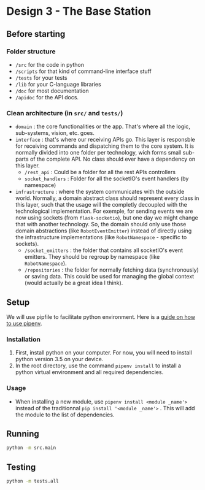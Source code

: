 # Design 3 -  The Base Station

## Before starting

### Folder structure

- `/src` for the code in python
- `/scripts` for that kind of command-line interface stuff
- `/tests` for your tests
- `/lib` for your C-language libraries
- `/doc` for most documentation
- `/apidoc` for the API docs.

### Clean architecture (in `src/` and `tests/`)

- `domain` : the core functionalities or the app. That's where all the logic, sub-systems, vision, etc. goes.
- `interface` : that's where our receiving APIs go. This layer is responsble for receiving commands and dispatching them to the core system. It is normally divided into one folder per technology, wich forms small sub-parts of the complete API. No class should ever have a dependency on this layer.
  - `/rest_api` : Could be a folder for all the rest APIs controllers
  - `socket_handlers` : Folder for all the socketIO's event handlers (by namespace)
- `infrastructure` : where the system communicates with the outside world. Normally, a domain abstract class should represent every class in this layer, such that the usage will the completly decoupled with the technological implementation. For exemple, for sending events we are now using sockets (from `flask-socketio`), but one day we might change that with another technology. So, the domain should only use those domain abstractions (like `RobotEventEmitter`) instead of directly using the infrastructure implementations (like `RobotNamespace` - specific to sockets).
  - `/socket_emitters` : the folder that contains all socketIO's event emitters. They should be regroup by namespace (like `RobotNamespace`).
  - `/repositories` : the folder for normally fetching data (synchronously) or saving data. This could be used for managing the global context (would actually be a great idea I think).

## Setup

We will use pipfile to facilitate python environment. Here is a [guide on how to use pipenv](https://realpython.com/pipenv-guide/).

### Installation

1. First, install python on your computer. For now, you will need to install python version 3.5 on your device.
2. In the root directory, use the command `pipenv install` to install a python virtual environment and all required dependencies.

### Usage

- When installing a new module, use `pipenv install <module _name'>` instead of the traditionnal `pip install '<module _name'>` . This will add the module to the list of dependencies.

## Running

```bash
python -m src.main
```

## Testing

```bash
python -m tests.all
```
